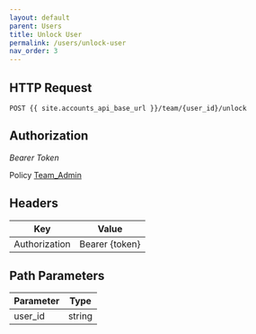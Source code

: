 ```yaml
---
layout: default
parent: Users
title: Unlock User
permalink: /users/unlock-user
nav_order: 3
---
```



## HTTP Request

```
POST {{ site.accounts_api_base_url }}/team/{user_id}/unlock
```


## Authorization

*Bearer Token*

Policy
[Team_Admin]({{site.url}}{{site.baseurl}}/authentication/policies#team_admin)


## Headers

| Key     | Value        |
| ----------- | ----------- |
| Authorization | Bearer {token}      |

## Path Parameters


| Parameter   | Type        |
| ----------- | ----------- |
| user_id | string      |
